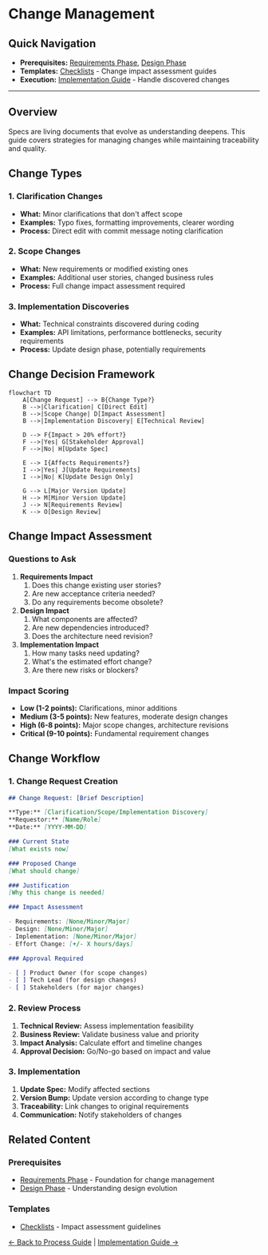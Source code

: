 # Change Management

<!-- Navigation Metadata -->
<!-- Section: Process | Level: Advanced | Prerequisites: requirements-phase.md, design-phase.md -->
<!-- Related: execution/implementation-guide.md, templates/checklists.md -->



## Quick Navigation
- **Prerequisites:** [Requirements Phase](requirements-phase.md), [Design Phase](design-phase.md)
- **Templates:** [Checklists](../templates/checklists.md) - Change impact assessment guides
- **Execution:** [Implementation Guide](../execution/implementation-guide.md) - Handle discovered changes

---

## Overview

Specs are living documents that evolve as understanding deepens. This guide covers strategies for managing changes while maintaining traceability and quality.

## Change Types

### 1. Clarification Changes
- **What:** Minor clarifications that don't affect scope
- **Examples:** Typo fixes, formatting improvements, clearer wording
- **Process:** Direct edit with commit message noting clarification

### 2. Scope Changes
- **What:** New requirements or modified existing ones
- **Examples:** Additional user stories, changed business rules
- **Process:** Full change impact assessment required

### 3. Implementation Discoveries
- **What:** Technical constraints discovered during coding
- **Examples:** API limitations, performance bottlenecks, security requirements
- **Process:** Update design phase, potentially requirements

## Change Decision Framework

```mermaid
flowchart TD
    A[Change Request] --> B{Change Type?}
    B -->|Clarification| C[Direct Edit]
    B -->|Scope Change| D[Impact Assessment]
    B -->|Implementation Discovery| E[Technical Review]
    
    D --> F{Impact > 20% effort?}
    F -->|Yes| G[Stakeholder Approval]
    F -->|No| H[Update Spec]
    
    E --> I{Affects Requirements?}
    I -->|Yes| J[Update Requirements]
    I -->|No| K[Update Design Only]
    
    G --> L[Major Version Update]
    H --> M[Minor Version Update]
    J --> N[Requirements Review]
    K --> O[Design Review]
```

## Change Impact Assessment

### Questions to Ask
1. **Requirements Impact**
   1. Does this change existing user stories?
   2. Are new acceptance criteria needed?
   3. Do any requirements become obsolete?
2. **Design Impact**
   1. What components are affected?
   2. Are new dependencies introduced?
   3. Does the architecture need revision?
3. **Implementation Impact**
   1. How many tasks need updating?
   2. What's the estimated effort change?
   3. Are there new risks or blockers?

### Impact Scoring
- **Low (1-2 points):** Clarifications, minor additions
- **Medium (3-5 points):** New features, moderate design changes
- **High (6-8 points):** Major scope changes, architecture revisions
- **Critical (9-10 points):** Fundamental requirement changes

## Change Workflow

### 1. Change Request Creation
```markdown
## Change Request: [Brief Description]

**Type:** [Clarification/Scope/Implementation Discovery]
**Requestor:** [Name/Role]
**Date:** [YYYY-MM-DD]

### Current State
[What exists now]

### Proposed Change
[What should change]

### Justification
[Why this change is needed]

### Impact Assessment

- Requirements: [None/Minor/Major]
- Design: [None/Minor/Major]
- Implementation: [None/Minor/Major]
- Effort Change: [+/- X hours/days]

### Approval Required

- [ ] Product Owner (for scope changes)
- [ ] Tech Lead (for design changes)
- [ ] Stakeholders (for major changes)
```

### 2. Review Process
1. **Technical Review:** Assess implementation feasibility
2. **Business Review:** Validate business value and priority
3. **Impact Analysis:** Calculate effort and timeline changes
4. **Approval Decision:** Go/No-go based on impact and value

### 3. Implementation
1. **Update Spec:** Modify affected sections
2. **Version Bump:** Update version according to change type
3. **Traceability:** Link changes to original requirements
4. **Communication:** Notify stakeholders of changes

## Related Content

### Prerequisites
- [Requirements Phase](requirements-phase.md) - Foundation for change management
- [Design Phase](design-phase.md) - Understanding design evolution

### Templates
- [Checklists](../templates/checklists.md) - Impact assessment guidelines

[← Back to Process Guide](README.md) | [Implementation Guide →](../execution/implementation-guide.md)